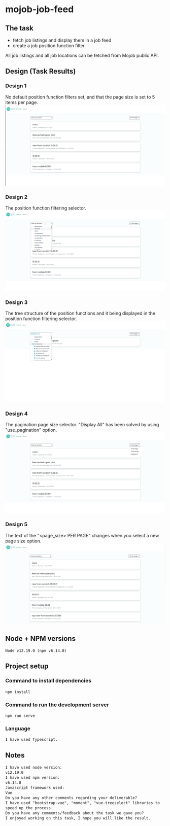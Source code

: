 # mojob-job-feed

## The task
* fetch job listings and display them in a job feed
* create a job position function filter.

All job listings and all job locations can be fetched from Mojob public API.

## Design (Task Results)

### Design 1

No default position function filters set, and that the page size is set to 5 items per page.
![Mojob job feed - Design 1](documentation/1.png)

### Design 2

The position function filtering selector.
![Mojob job feed - Design 2](documentation/2.png)

### Design 3

The tree structure of the position functions and it being displayed in the position function filtering selector.
![Mojob job feed - Design 3](documentation/3.png)

### Design 4

The pagination page size selector. "Display All" has been solved by using "use_pagination" option.
![Mojob job feed - Design 4](documentation/4.png)

### Design 5

The text of the "<page_size> PER PAGE" changes when you select a new page size option.
![Mojob job feed - Design 5](documentation/5.png)

## Node + NPM versions
```
Node v12.19.0 (npm v6.14.8)
```

## Project setup

### Command to install dependencies
```
npm install
```
### Command to run the development server
```
npm run serve
```
### Language
```
I have used Typescript.
```

## Notes 
```
I have used node version:
v12.19.0
I have used npm version:
v6.14.8
Javascript framework used:
Vue
Do you have any other comments regarding your deliverable?
I have used "bootstrap-vue", "moment", "vue-treeselect" libraries to speed up the process.
Do you have any comments/feedback about the task we gave you?
I enjoyed working on this task, I hope you will like the result.
```
